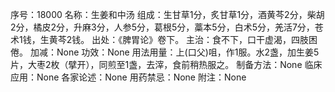 序号：18000
名称：生姜和中汤
组成：生甘草1分，炙甘草1分，酒黄芩2分，柴胡2分，橘皮2分，升麻3分，人参5分，葛根5分，藁本5分，白术5分，羌活7分，苍术1钱，生黄芩2钱。
出处：《脾胃论》卷下。
主治：食不下，口干虚渴，四肢困倦。
加减：None
功效：None
用法用量：上(口父)咀，作1服。水2盏，加生姜5片，大枣2枚（擘开），同煎至1盏，去滓，食前稍热服之。
制备方法：None
临床应用：None
各家论述：None
用药禁忌：None
附注：None
